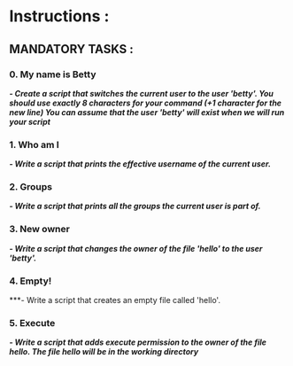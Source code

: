 # **Instructions :**

## **MANDATORY TASKS :**


### 0. My name is Betty

***- Create a script that switches the current user to the user 'betty'.
	You should use exactly 8 characters for your command (+1 character for the new line)
	You can assume that the user 'betty' will exist when we will run your script***


### 1. Who am I

***- Write a script that prints the effective username of the current user.***


### 2. Groups

***- Write a script that prints all the groups the current user is part of.***


### 3. New owner

***- Write a script that changes the owner of the file 'hello' to the user 'betty'.***


### 4. Empty!

***- Write a script that creates an empty file called 'hello'.


### 5. Execute

***- Write a script that adds execute permission to the owner of the file hello.
	The file hello will be in the working directory***
